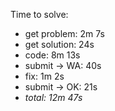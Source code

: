 Time to solve:

- get problem: 2m 7s
- get solution: 24s
- code: 8m 13s
- submit → WA: 40s
- fix: 1m 2s
- submit → OK: 21s
- _total: 12m 47s_

